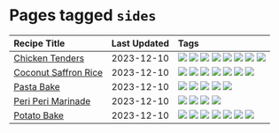 # Pages tagged `sides`

|Recipe Title|Last Updated|Tags
|:---|:---|:---|
|[Chicken Tenders](../recipes/chickentenders.md)|2023-12-10|[![](https://img.shields.io/badge/tag-airfryer-062ab)](../tags/airfryer.md) [![](https://img.shields.io/badge/tag-amazing-6d71)](../tags/amazing.md) [![](https://img.shields.io/badge/tag-battered-4d8aaa)](../tags/battered.md) [![](https://img.shields.io/badge/tag-chicken-acbc2f)](../tags/chicken.md) [![](https://img.shields.io/badge/tag-crumbed-ad1215)](../tags/crumbed.md) [![](https://img.shields.io/badge/tag-messy-5d33f3)](../tags/messy.md) [![](https://img.shields.io/badge/tag-mine-10cdd6)](../tags/mine.md) [![](https://img.shields.io/badge/tag-sides-8a534c)](../tags/sides.md)|
|[Coconut Saffron Rice](../recipes/coconutsaffronrice.md)|2023-12-10|[![](https://img.shields.io/badge/tag-expensive-42963a)](../tags/expensive.md) [![](https://img.shields.io/badge/tag-rice-94b8ca)](../tags/rice.md) [![](https://img.shields.io/badge/tag-sides-8a534c)](../tags/sides.md) [![](https://img.shields.io/badge/tag-stovetop-c6d429)](../tags/stovetop.md) [![](https://img.shields.io/badge/tag-thai-f47a18)](../tags/thai.md) [![](https://img.shields.io/badge/tag-vegan-3a4f8e)](../tags/vegan.md) [![](https://img.shields.io/badge/tag-vegetarian-d5a11)](../tags/vegetarian.md)|
|[Pasta Bake](../recipes/pastabake.md)|2023-12-10|[![](https://img.shields.io/badge/tag-baked-208450)](../tags/baked.md) [![](https://img.shields.io/badge/tag-beef-91514)](../tags/beef.md) [![](https://img.shields.io/badge/tag-cheesey-517a72)](../tags/cheesey.md) [![](https://img.shields.io/badge/tag-pasta-b7439e)](../tags/pasta.md) [![](https://img.shields.io/badge/tag-sides-8a534c)](../tags/sides.md)|
|[Peri Peri Marinade](../recipes/periperimarinade.md)|2023-12-10|[![](https://img.shields.io/badge/tag-dinner-8f457a)](../tags/dinner.md) [![](https://img.shields.io/badge/tag-portuguese-99d437)](../tags/portuguese.md) [![](https://img.shields.io/badge/tag-sides-8a534c)](../tags/sides.md) [![](https://img.shields.io/badge/tag-vegan-3a4f8e)](../tags/vegan.md)|
|[Potato Bake](../recipes/potatobake.md)|2023-12-10|[![](https://img.shields.io/badge/tag-baked-208450)](../tags/baked.md) [![](https://img.shields.io/badge/tag-cheesey-517a72)](../tags/cheesey.md) [![](https://img.shields.io/badge/tag-dairy-32613c)](../tags/dairy.md) [![](https://img.shields.io/badge/tag-potato-da139a)](../tags/potato.md) [![](https://img.shields.io/badge/tag-savoury-ab4f55)](../tags/savoury.md) [![](https://img.shields.io/badge/tag-sides-8a534c)](../tags/sides.md) [![](https://img.shields.io/badge/tag-vegetarian-d5a11)](../tags/vegetarian.md)|